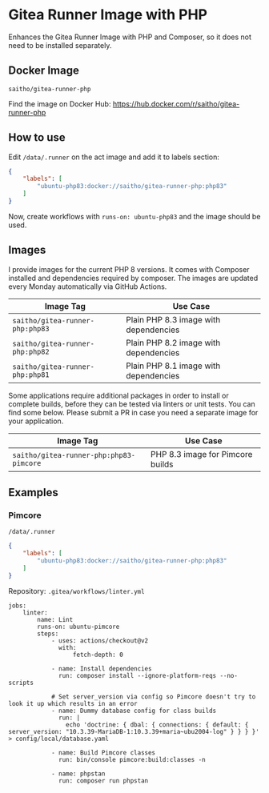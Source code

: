 # Gitea Runner Image with PHP

Enhances the Gitea Runner Image with PHP and Composer, so it does not need to be installed separately.

## Docker Image

```
saitho/gitea-runner-php
```

Find the image on Docker Hub:
https://hub.docker.com/r/saitho/gitea-runner-php

## How to use

Edit `/data/.runner` on the act image and add it to labels section:

```json
{
    "labels": [
        "ubuntu-php83:docker://saitho/gitea-runner-php:php83"
    ]
}
```

Now, create workflows with `runs-on: ubuntu-php83` and the image should be used.

## Images

I provide images for the current PHP 8 versions.
It comes with Composer installed and dependencies required by composer.
The images are updated every Monday automatically via GitHub Actions.

| Image Tag                       | Use Case                              |
|---------------------------------|---------------------------------------|
| `saitho/gitea-runner-php:php83` | Plain PHP 8.3 image with dependencies |
| `saitho/gitea-runner-php:php82` | Plain PHP 8.2 image with dependencies |
| `saitho/gitea-runner-php:php81` | Plain PHP 8.1 image with dependencies |

Some applications require additional packages in order to install or complete builds,
before they can be tested via linters or unit tests. You can find some below.
Please submit a PR in case you need a separate image for your application.

| Image Tag                               | Use Case                              |
|-----------------------------------------|---------------------------------------|
| `saitho/gitea-runner-php:php83-pimcore` | PHP 8.3 image for Pimcore builds      |

## Examples

### Pimcore

`/data/.runner`
```json
{
    "labels": [
        "ubuntu-php83:docker://saitho/gitea-runner-php:php83"
    ]
}
```

Repository: `.gitea/workflows/linter.yml`
```
jobs:
    linter:
        name: Lint
        runs-on: ubuntu-pimcore
        steps:
            - uses: actions/checkout@v2
              with:
                  fetch-depth: 0

            - name: Install dependencies
              run: composer install --ignore-platform-reqs --no-scripts

            # Set server_version via config so Pimcore doesn't try to look it up which results in an error
            - name: Dummy database config for class builds
              run: |
                echo 'doctrine: { dbal: { connections: { default: { server_version: "10.3.39-MariaDB-1:10.3.39+maria~ubu2004-log" } } } }' > config/local/database.yaml

            - name: Build Pimcore classes
              run: bin/console pimcore:build:classes -n

            - name: phpstan
              run: composer run phpstan
```